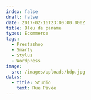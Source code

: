 ```yaml
---
index: false
draft: false
date: 2017-02-16T23:00:00.000Z
title: Bleu de paname
types: Ecommerce
tags:
  - Prestashop
  - Smarty
  - Stylus
  - Wordpress
image:
  src: /images/uploads/bdp.jpg
datas:
  - title: Studio
    text: Rue Pavée
---
```

